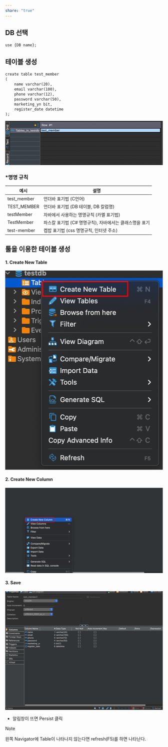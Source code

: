 ```yaml
---
share: "true"
---
```


## DB 선택

```
use {DB name};
```

## 테이블 생성

```mysql
create table test_member
(
	name varchar(20),
	email varchar(100),
	phone varchar(12),
	password varchar(50),
	marketing_yn bit,
	register_date datetime
);
```

![Pasted image 20231023193611.png](./imgs/Pasted%20image%2020231023193611.png)

### \*명명 규칙

| 예시 | 설명 |
| --- | --- |
| test_member | 언더바 표기법 (C언어) |
| TEST_MEMBER | 언더바 표기법 (DB 테이블, DB 칼럼명)|
| testMember | 자바에서 사용하는 명명규칙 (카멜 표기법)|
|TestMember | 파스칼 표기법 (C# 명명규칙), 자바에서는 클래스명을 표기|
|test-member | 켑밥 표기법 (css 명명규칙, 인터넷 주소)|

## 툴을 이용한 테이블 생성

#### 1. Create New Table

![Pasted image 20231023194114.png](./imgs/Pasted%20image%2020231023194114.png)

#### 2. Create New Column

![Pasted image 20231023194158.png](./imgs/Pasted%20image%2020231023194158.png)

#### 3. Save

![Pasted image 20231023194553.png](./imgs/Pasted%20image%2020231023194553.png)

- 알림창이 뜨면 Persist 클릭

>[!NOTE]
>왼쪽 Navigator에 Table이 나타나지 않는다면 refresh(F5)를 하면 나타난다.

